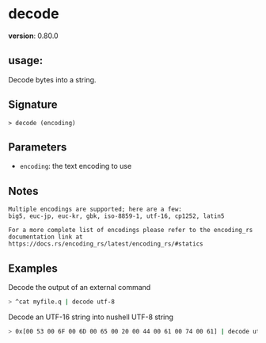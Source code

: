 # decode

**version**: 0.80.0

## **usage**:

Decode bytes into a string.

## Signature

`> decode (encoding)`

## Parameters

- `encoding`: the text encoding to use

## Notes

```text
Multiple encodings are supported; here are a few:
big5, euc-jp, euc-kr, gbk, iso-8859-1, utf-16, cp1252, latin5

For a more complete list of encodings please refer to the encoding_rs
documentation link at https://docs.rs/encoding_rs/latest/encoding_rs/#statics
```

## Examples

Decode the output of an external command

```bash
> ^cat myfile.q | decode utf-8
```

Decode an UTF-16 string into nushell UTF-8 string

```bash
> 0x[00 53 00 6F 00 6D 00 65 00 20 00 44 00 61 00 74 00 61] | decode utf-16be
```
